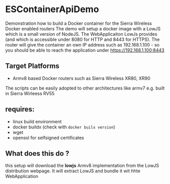 # ESContainerApiDemo
Demonstration how to build a Docker container for the Sierra Wireless Docker enabled routers
The demo will setup a docker image with a LowJS which is a small version of NodeJS. The WebApplicaiton LowJs provides (and which is accessible under 8080 for HTTP and 8443 for HTTPS).
The router will give the container an own IP address such as 192.168.1.100 - so you should be able to reach the application under https://192.168.1.100:8443

## Target Platforms
- Armv8 based Docker routers such as Sierra Wireless XR80, XR90

The scripts can be easily adopted to other architectures like armv7 e.g. built in Sierra Wirleess RV55 

## requires:
- linux build environment
- docker buildx   (check with ```docker builx version```)
- wget
- openssl for selfsigned certificates

## What does this do ?
this setup will download the __lowjs__ Armv8 implementation from the LowJS distribution webpage. It will extract LowJS and bundle it wit hhte WebApplication
